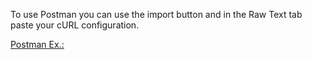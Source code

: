 To use Postman you can use the import button and in the Raw Text tab paste your cURL configuration.

[Postman Ex.:](https://ibb.co/HYHtVrc)